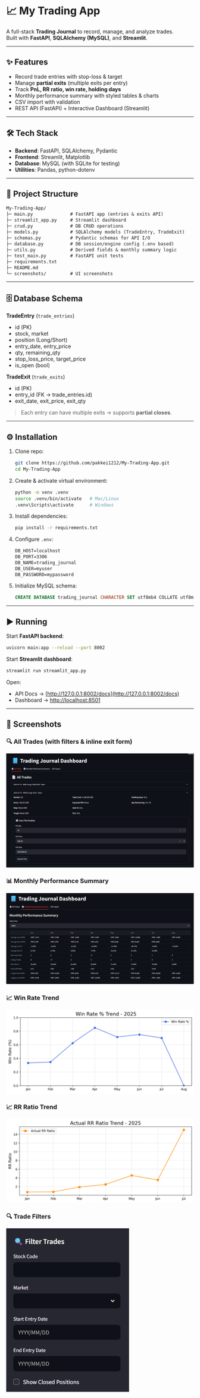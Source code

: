 # 📈 My Trading App

A full-stack **Trading Journal** to record, manage, and analyze trades.  
Built with **FastAPI**, **SQLAlchemy (MySQL)**, and **Streamlit**.

---

## ✨ Features

- Record trade entries with stop-loss & target
- Manage **partial exits** (multiple exits per entry)
- Track **PnL, RR ratio, win rate, holding days**
- Monthly performance summary with styled tables & charts
- CSV import with validation
- REST API (FastAPI) + Interactive Dashboard (Streamlit)

---

## 🛠️ Tech Stack

- **Backend**: FastAPI, SQLAlchemy, Pydantic  
- **Frontend**: Streamlit, Matplotlib  
- **Database**: MySQL (with SQLite for testing)  
- **Utilities**: Pandas, python-dotenv  

---

## 📂 Project Structure

```
My-Trading-App/
├─ main.py              # FastAPI app (entries & exits API)
├─ streamlit_app.py     # Streamlit dashboard
├─ crud.py              # DB CRUD operations
├─ models.py            # SQLAlchemy models (TradeEntry, TradeExit)
├─ schemas.py           # Pydantic schemas for API I/O
├─ database.py          # DB session/engine config (.env based)
├─ utils.py             # Derived fields & monthly summary logic
├─ test_main.py         # FastAPI unit tests
├─ requirements.txt
├─ README.md
└─ screenshots/         # UI screenshots
```

---

## 🗄️ Database Schema

**TradeEntry** (`trade_entries`)  
- id (PK)  
- stock, market  
- position (Long/Short)  
- entry_date, entry_price  
- qty, remaining_qty  
- stop_loss_price, target_price  
- is_open (bool)

**TradeExit** (`trade_exits`)  
- id (PK)  
- entry_id (FK → trade_entries.id)  
- exit_date, exit_price, exit_qty  

> Each entry can have multiple exits → supports **partial closes**.

---

## ⚙️ Installation

1. Clone repo:
   ```bash
   git clone https://github.com/pakkei1212/My-Trading-App.git
   cd My-Trading-App
   ```

2. Create & activate virtual environment:
   ```bash
   python -m venv .venv
   source .venv/bin/activate   # Mac/Linux
   .venv\Scripts\activate      # Windows
   ```

3. Install dependencies:
   ```bash
   pip install -r requirements.txt
   ```

4. Configure `.env`:
   ```
   DB_HOST=localhost
   DB_PORT=3306
   DB_NAME=trading_journal
   DB_USER=myuser
   DB_PASSWORD=mypassword
   ```

5. Initialize MySQL schema:
   ```sql
   CREATE DATABASE trading_journal CHARACTER SET utf8mb4 COLLATE utf8mb4_unicode_ci;
   ```

---

## ▶️ Running

Start **FastAPI backend**:
```bash
uvicorn main:app --reload --port 8002
```

Start **Streamlit dashboard**:
```bash
streamlit run streamlit_app.py
```

Open:
- API Docs → [http://127.0.0.1:8002/docs](http://127.0.0.1:8002/docs)  
- Dashboard → [http://localhost:8501](http://localhost:8501)

---

## 📸 Screenshots

### 🔍 All Trades (with filters & inline exit form)
![All Trades](./screenshots/all_trades.png)

### 📊 Monthly Performance Summary
![Monthly Summary](./screenshots/summary.png)

### 📈 Win Rate Trend
![Win Rate](./screenshots/winrate.png)

### 📈 RR Ratio Trend
![RR Ratio](./screenshots/rr_ratio.png)

### 🔍 Trade Filters
![Filters](./screenshots/filters.png)
